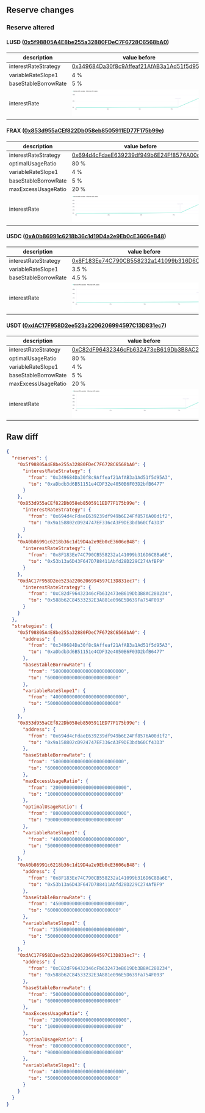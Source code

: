 ## Reserve changes

### Reserve altered

#### LUSD ([0x5f98805A4E8be255a32880FDeC7F6728C6568bA0](https://etherscan.io/address/0x5f98805A4E8be255a32880FDeC7F6728C6568bA0))

| description | value before | value after |
| --- | --- | --- |
| interestRateStrategy | [0x349684Da30f8c9Affeaf21AfAB3a1Ad51f5d95A3](https://etherscan.io/address/0x349684Da30f8c9Affeaf21AfAB3a1Ad51f5d95A3) | [0xaDbdb3d6B51151e4CDF32e4050B6F03D2bfB6477](https://etherscan.io/address/0xaDbdb3d6B51151e4CDF32e4050B6F03D2bfB6477) |
| variableRateSlope1 | 4 % | 5 % |
| baseStableBorrowRate | 5 % | 6 % |
| interestRate | ![before](/.assets/5e840cd224a9912ce541c969356e2ca8b3cbb992.svg) | ![after](/.assets/df5f8d4e981d7df1fa5125ff64ae540b4c74d29b.svg) |

#### FRAX ([0x853d955aCEf822Db058eb8505911ED77F175b99e](https://etherscan.io/address/0x853d955aCEf822Db058eb8505911ED77F175b99e))

| description | value before | value after |
| --- | --- | --- |
| interestRateStrategy | [0x694d4cFdaeE639239df949b6E24Ff8576A00d1f2](https://etherscan.io/address/0x694d4cFdaeE639239df949b6E24Ff8576A00d1f2) | [0x9a158802cD924747EF336cA3F9DE3bdb60Cf43D3](https://etherscan.io/address/0x9a158802cD924747EF336cA3F9DE3bdb60Cf43D3) |
| optimalUsageRatio | 80 % | 90 % |
| variableRateSlope1 | 4 % | 5 % |
| baseStableBorrowRate | 5 % | 6 % |
| maxExcessUsageRatio | 20 % | 10 % |
| interestRate | ![before](/.assets/9e5f3834f274c045890d6390de02d218abf19808.svg) | ![after](/.assets/d28259358b2ac4bc13298220f6ea2075acfdad14.svg) |

#### USDC ([0xA0b86991c6218b36c1d19D4a2e9Eb0cE3606eB48](https://etherscan.io/address/0xA0b86991c6218b36c1d19D4a2e9Eb0cE3606eB48))

| description | value before | value after |
| --- | --- | --- |
| interestRateStrategy | [0x8F183Ee74C790CB558232a141099b316D6C8Ba6E](https://etherscan.io/address/0x8F183Ee74C790CB558232a141099b316D6C8Ba6E) | [0x53b13a6D43F647D788411Abfd28D229C274AfBF9](https://etherscan.io/address/0x53b13a6D43F647D788411Abfd28D229C274AfBF9) |
| variableRateSlope1 | 3.5 % | 5 % |
| baseStableBorrowRate | 4.5 % | 6 % |
| interestRate | ![before](/.assets/8ed1b39cf5fd16da7ffb93865c32ead90233e0bf.svg) | ![after](/.assets/f026f669632b38618fe2f5e520b460247c827ccb.svg) |

#### USDT ([0xdAC17F958D2ee523a2206206994597C13D831ec7](https://etherscan.io/address/0xdAC17F958D2ee523a2206206994597C13D831ec7))

| description | value before | value after |
| --- | --- | --- |
| interestRateStrategy | [0xC82dF96432346cFb632473eB619Db3B8AC280234](https://etherscan.io/address/0xC82dF96432346cFb632473eB619Db3B8AC280234) | [0x588b62C84533232E3A881e096E5D639Fa754F093](https://etherscan.io/address/0x588b62C84533232E3A881e096E5D639Fa754F093) |
| optimalUsageRatio | 80 % | 90 % |
| variableRateSlope1 | 4 % | 5 % |
| baseStableBorrowRate | 5 % | 6 % |
| maxExcessUsageRatio | 20 % | 10 % |
| interestRate | ![before](/.assets/48d6a6981f68acff3e94a7712d0d610a39f820c9.svg) | ![after](/.assets/de3c0e0ab4fbbbdee53fcc7772fc7d8c66a10e5c.svg) |

## Raw diff

```json
{
  "reserves": {
    "0x5f98805A4E8be255a32880FDeC7F6728C6568bA0": {
      "interestRateStrategy": {
        "from": "0x349684Da30f8c9Affeaf21AfAB3a1Ad51f5d95A3",
        "to": "0xaDbdb3d6B51151e4CDF32e4050B6F03D2bfB6477"
      }
    },
    "0x853d955aCEf822Db058eb8505911ED77F175b99e": {
      "interestRateStrategy": {
        "from": "0x694d4cFdaeE639239df949b6E24Ff8576A00d1f2",
        "to": "0x9a158802cD924747EF336cA3F9DE3bdb60Cf43D3"
      }
    },
    "0xA0b86991c6218b36c1d19D4a2e9Eb0cE3606eB48": {
      "interestRateStrategy": {
        "from": "0x8F183Ee74C790CB558232a141099b316D6C8Ba6E",
        "to": "0x53b13a6D43F647D788411Abfd28D229C274AfBF9"
      }
    },
    "0xdAC17F958D2ee523a2206206994597C13D831ec7": {
      "interestRateStrategy": {
        "from": "0xC82dF96432346cFb632473eB619Db3B8AC280234",
        "to": "0x588b62C84533232E3A881e096E5D639Fa754F093"
      }
    }
  },
  "strategies": {
    "0x5f98805A4E8be255a32880FDeC7F6728C6568bA0": {
      "address": {
        "from": "0x349684Da30f8c9Affeaf21AfAB3a1Ad51f5d95A3",
        "to": "0xaDbdb3d6B51151e4CDF32e4050B6F03D2bfB6477"
      },
      "baseStableBorrowRate": {
        "from": "50000000000000000000000000",
        "to": "60000000000000000000000000"
      },
      "variableRateSlope1": {
        "from": "40000000000000000000000000",
        "to": "50000000000000000000000000"
      }
    },
    "0x853d955aCEf822Db058eb8505911ED77F175b99e": {
      "address": {
        "from": "0x694d4cFdaeE639239df949b6E24Ff8576A00d1f2",
        "to": "0x9a158802cD924747EF336cA3F9DE3bdb60Cf43D3"
      },
      "baseStableBorrowRate": {
        "from": "50000000000000000000000000",
        "to": "60000000000000000000000000"
      },
      "maxExcessUsageRatio": {
        "from": "200000000000000000000000000",
        "to": "100000000000000000000000000"
      },
      "optimalUsageRatio": {
        "from": "800000000000000000000000000",
        "to": "900000000000000000000000000"
      },
      "variableRateSlope1": {
        "from": "40000000000000000000000000",
        "to": "50000000000000000000000000"
      }
    },
    "0xA0b86991c6218b36c1d19D4a2e9Eb0cE3606eB48": {
      "address": {
        "from": "0x8F183Ee74C790CB558232a141099b316D6C8Ba6E",
        "to": "0x53b13a6D43F647D788411Abfd28D229C274AfBF9"
      },
      "baseStableBorrowRate": {
        "from": "45000000000000000000000000",
        "to": "60000000000000000000000000"
      },
      "variableRateSlope1": {
        "from": "35000000000000000000000000",
        "to": "50000000000000000000000000"
      }
    },
    "0xdAC17F958D2ee523a2206206994597C13D831ec7": {
      "address": {
        "from": "0xC82dF96432346cFb632473eB619Db3B8AC280234",
        "to": "0x588b62C84533232E3A881e096E5D639Fa754F093"
      },
      "baseStableBorrowRate": {
        "from": "50000000000000000000000000",
        "to": "60000000000000000000000000"
      },
      "maxExcessUsageRatio": {
        "from": "200000000000000000000000000",
        "to": "100000000000000000000000000"
      },
      "optimalUsageRatio": {
        "from": "800000000000000000000000000",
        "to": "900000000000000000000000000"
      },
      "variableRateSlope1": {
        "from": "40000000000000000000000000",
        "to": "50000000000000000000000000"
      }
    }
  }
}
```